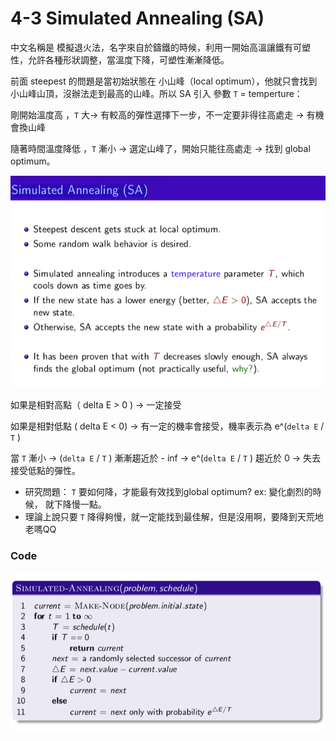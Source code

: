 # 4-3 Simulated Annealing (SA)

中文名稱是 模擬退火法，名字來自於鑄鐵的時候，利用一開始高溫讓鐵有可塑性，允許各種形狀調整，當溫度下降，可塑性漸漸降低。

前面 steepest 的問題是當初始狀態在 小山峰（local optimum），他就只會找到小山峰山頂，沒辦法走到最高的山峰。所以 SA 引入 參數 `T` = temperture：

剛開始溫度高 ，`T` 大→ 有較高的彈性選擇下一步，不一定要非得往高處走 → 有機會換山峰

隨著時間溫度降低 ，`T` 漸小 → 選定山峰了，開始只能往高處走 → 找到 global optimum。

![4-3%20Simulated%20Annealing%20(SA)%20dfefdefa3244419e950027f1245c2df4/_2020-04-27_10.36.40.png](4-3%20Simulated%20Annealing%20(SA)%20dfefdefa3244419e950027f1245c2df4/_2020-04-27_10.36.40.png)

如果是相對高點（ delta E > 0 ) → 一定接受

如果是相對低點 ( delta E < 0) → 有一定的機率會接受，機率表示為  e^(`delta E` / `T` )

當 `T` 漸小 → (`delta E` / `T` ) 漸漸趨近於 - inf →  e^(`delta E` / `T` ) 趨近於 0 → 失去接受低點的彈性。

- 研究問題： `T` 要如何降，才能最有效找到global optimum?  ex: 變化劇烈的時候， 就下降慢一點。
- 理論上說只要 `T` 降得夠慢，就一定能找到最佳解，但是沒用啊，要降到天荒地老嗎QQ

### Code

![4-3%20Simulated%20Annealing%20(SA)%20dfefdefa3244419e950027f1245c2df4/_2020-04-27_10.42.56.png](4-3%20Simulated%20Annealing%20(SA)%20dfefdefa3244419e950027f1245c2df4/_2020-04-27_10.42.56.png)